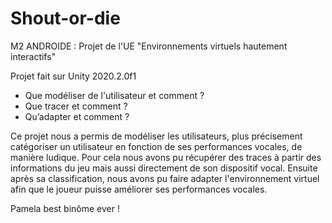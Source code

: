 # Shout-or-die
M2 ANDROIDE : Projet de l'UE "Environnements virtuels hautement interactifs"

Projet fait sur Unity 2020.2.0f1

- Que modéliser de l'utilisateur et comment ?
- Que tracer et comment ?
- Qu’adapter et comment ?

Ce projet nous a permis de modéliser les utilisateurs, plus précisement catégoriser un utilisateur en fonction de ses performances vocales, de manière ludique.
Pour cela nous avons pu récupérer des traces à partir des informations du jeu mais aussi directement de son dispositif vocal.
Ensuite après sa classification, nous avons pu faire adapter l'environnement virtuel afin que le joueur puisse améliorer ses performances vocales.

Pamela best binôme ever !
